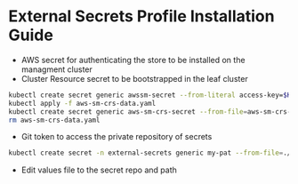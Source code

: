 # External Secrets Profile Installation Guide

- AWS secret for authenticating the store to be installed on the managment cluster
- Cluster Resource secret to be bootstrapped in the leaf cluster

```bash
kubectl create secret generic awssm-secret --from-literal access-key=$KEY --from-literal secret-access-key=$SECRET  -n flux-system --dry-run=client -o yaml > aws-sm-crs-data.yaml
kubectl apply -f aws-sm-crs-data.yaml
kubectl create secret generic aws-sm-crs-secret --from-file=aws-sm-crs-data.yaml --type=addons.cluster.x-k8s.io/resource-set
rm aws-sm-crs-data.yaml
```

- Git token to access the private repository of secrets

```bash
kubectl create secret -n external-secrets generic my-pat --from-file=./identity --from-file=./identity.pub --from-file=./known_hosts
```

- Edit values file to the secret repo and path